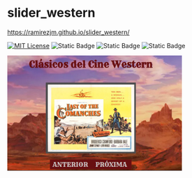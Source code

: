 # slider_western

https://ramirezjm.github.io/slider_western/

[![MIT License](https://img.shields.io/badge/License-MIT-green.svg)](https://choosealicense.com/licenses/mit/)
![Static Badge](https://img.shields.io/badge/HTML5-%23f06529)
![Static Badge](https://img.shields.io/badge/CSS3-%232965f1)
![Static Badge](https://img.shields.io/badge/Javascript-%23f0db4f)

<div>
    <img src="./assets/img/screenshots.jpg" width="400"img> 
</div>




 
